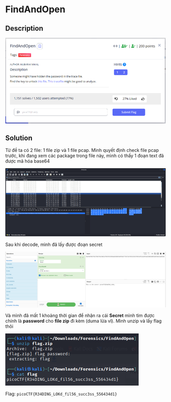 # **FindAndOpen**

## **Description**

![description](/2023/picoctf2023/forensics/find_and_open/images/description.png)

## **Solution**

Từ đề ta có 2 file: 1 file zip và 1 file pcap. Mình quyết định check file pcap trước, khi đang xem các package trong file này, mình có thấy 1 đoạn text đã được mã hóa base64

![found the secret](/2023/picoctf2023/forensics/find_and_open/images/found_the_secret.png)

Sau khi decode, mình đã lấy được đoạn secret

![getSecret](/2023/picoctf2023/forensics/find_and_open/images/getSecret.png)

Và mình đã mất 1 khoảng thời gian để nhận ra cái **Secret** mình tìm được chính là **password** cho **file zip** đi kèm (duma lừa vl). Mình unzip và lấy flag thôi

![unzip](/2023/picoctf2023/forensics/find_and_open/images/unzip.png)

Flag: `picoCTF{R34DING_LOKd_fil56_succ3ss_556434d1}`